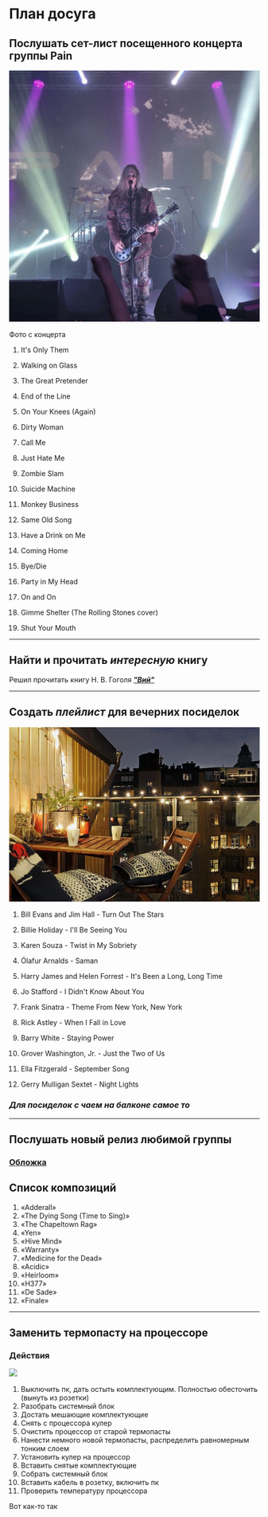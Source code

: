 # План досуга

## Послушать сет-лист посещенного концерта группы **Pain**
![Фото с концерта](123.jpg)

Фото с концерта

1. It's Only Them

2. Walking on Glass

3. The Great Pretender

4. End of the Line

5. On Your Knees (Again)

6. Dirty Woman

7. Call Me

8. Just Hate Me

9. Zombie Slam

10. Suicide Machine

11. Monkey Business

12. Same Old Song

13. Have a Drink on Me

14. Coming Home

15. Bye/Die

16. Party in My Head

17. On and On

18. Gimme Shelter
(The Rolling Stones cover)

19. Shut Your Mouth

---
## Найти и прочитать ***интересную*** книгу

Решил прочитать книгу Н. В. Гоголя [***"Вий"***](https://cdn.ast.ru/v2/AST000000000058323/COVER/cover1__w340.jpg)

---
## Создать *плейлист* для вечерних посиделок
![Фото](321.jpg)
1. Bill Evans and Jim Hall - Turn Out The Stars

2. Billie Holiday - I'll Be Seeing You

3. Karen Souza - Twist in My Sobriety

4. Ólafur Arnalds - Saman

5. Harry James and Helen Forrest - It's Been a Long, Long Time

6. Jo Stafford - I Didn't Know About You

7. Frank Sinatra - Theme From New York, New York

8. Rick Astley - When I Fall in Love

9. Barry White - Staying Power

10. Grover Washington, Jr. - Just the Two of Us

11. Ella Fitzgerald - September Song

12. Gerry Mulligan Sextet - Night Lights

### ***Для посиделок с чаем на балконе самое то***

---
## Послушать новый релиз любимой группы
### [Обложка](https://upload.wikimedia.org/wikipedia/ru/9/9b/Slipknot_%E2%80%94_The_End%2C_So_Far.jpg)
## Список композиций 
1.	«Adderall»
2.	«The Dying Song (Time to Sing)»
3.	«The Chapeltown Rag»
4.	«Yen»
5.	«Hive Mind»
6.	«Warranty»
7.	«Medicine for the Dead»
8.	«Acidic»
9.	«Heirloom»
10.	«H377»
11.	«De Sade»
12.	«Finale»
---
## Заменить термопасту на процессоре
###  Действия 
![](222.png)
1. Выключить пк, дать остыть комплектующим. Полностью обесточить (вынуть из розетки)
2. Разобрать системный блок 
3. Достать мешающие комплектующие
4. Снять с процессора кулер
5. Очистить процессор от старой термопасты
6. Нанести немного новой термопасты, распределить равномерным тонким слоем
7. Установить кулер на процессор
8. Вставить снятые комплектующие
9. Собрать системный блок
10. Вставить кабель в розетку, включить пк
11. Проверить температуру процессора

Вот как-то так